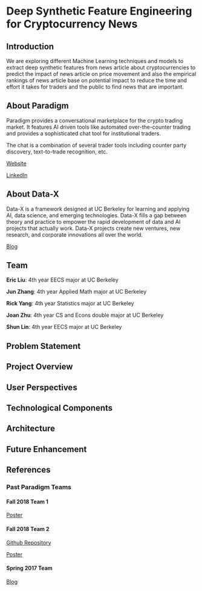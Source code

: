 # Deep Synthetic Feature Engineering for Cryptocurrency News

## Introduction
We are exploring different Machine Learning techniques and models to extract deep synthetic features from news article about cryptocurrencies to predict the impact of news article on price movement and also the empirical rankings of news article base on potential impact to reduce the time and effort it takes for traders and the public to find news that are important.

## About Paradigm
Paradigm provides a conversational marketplace for the crypto trading market. It features AI driven tools like automated over-the-counter trading and  provides a sophisticated chat tool for institutional traders. 

The chat is a combination of several trader tools including counter party discovery,  text-to-trade recognition, etc.

[Website](https://www.paradigm.co/)

[LinkedIn](https://www.linkedin.com/company/paradigmco/)

## About Data-X
Data-X is a framework designed at UC Berkeley for learning and applying AI, data science, and emerging technologies. Data-X fills a gap between theory and practice to empower the rapid development of data and AI projects that actually work.  Data-X projects create new ventures, new research, and corporate innovations all over the world.

[Blog](https://data-x.blog/)

## Team
**Eric Liu**: 4th year EECS major at UC Berkeley

**Jun Zhang**: 4th year Applied Math major at UC Berkeley

**Rick Yang**: 4th year Statistics major at UC Berkeley

**Joan Zhu**: 4th year CS and Econs double major at UC Berkeley

**Shun Lin**: 4th year EECS major at UC Berkeley

## Problem Statement

## Project Overview

## User Perspectives

## Technological Components

## Architecture

## Future Enhancement

## References

### Past Paradigm Teams

#### Fall 2018 Team 1
[Poster](https://data-x.blog/projects/paradigm-team-1/)
#### Fall 2018 Team 2
[Github Repository](https://github.com/sudarshanGopal98/data-x-paradigm)

[Poster](https://data-x.blog/projects/paradigm-team-2/)

#### Spring 2017 Team 
[Blog](https://data-x.blog/projects/riskex/)

